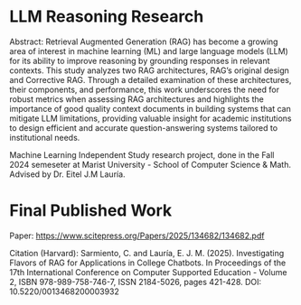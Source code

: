 # LLM Reasoning Research
Abstract: Retrieval Augmented Generation (RAG) has become a growing area of interest in machine learning (ML) and large language models (LLM) for its ability to improve reasoning by grounding responses in relevant contexts. This study analyzes two RAG architectures, RAG’s original design and Corrective RAG. Through a detailed examination of these architectures, their components, and performance, this work underscores the
need for robust metrics when assessing RAG architectures and highlights the importance of good quality context documents in building systems that can mitigate LLM limitations, providing valuable insight for academic institutions to design efficient and accurate question-answering systems tailored to institutional needs.

Machine Learning Independent Study research project, done in the Fall 2024 semeseter at Marist University - School of Computer Science & Math. Advised by Dr. Eitel J.M Lauría.

# Final Published Work
Paper: https://www.scitepress.org/Papers/2025/134682/134682.pdf 

Citation (Harvard): Sarmiento, C. and Lauría, E. J. M. (2025). Investigating Flavors of RAG for Applications in College Chatbots.  In Proceedings of the 17th International Conference on Computer Supported Education - Volume 2, ISBN 978-989-758-746-7, ISSN 2184-5026, pages 421-428.  DOI: 10.5220/0013468200003932  

